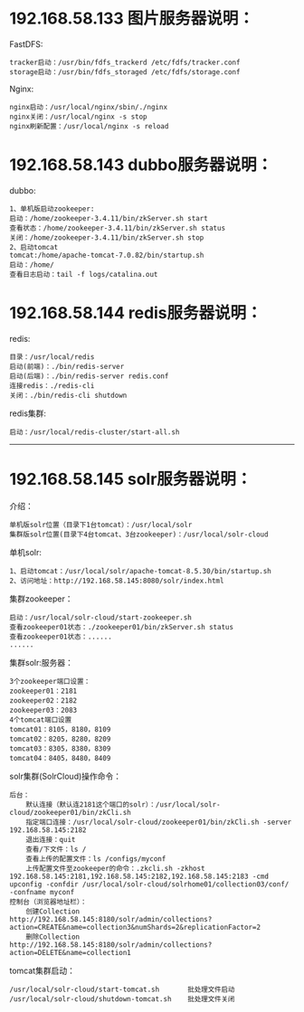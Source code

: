 192.168.58.133 图片服务器说明：
==================================================================
 FastDFS:
 
    tracker启动：/usr/bin/fdfs_trackerd /etc/fdfs/tracker.conf
    storage启动：/usr/bin/fdfs_storaged /etc/fdfs/storage.conf
 Nginx:
 
    nginx启动：/usr/local/nginx/sbin/./nginx
    nginx关闭：/usr/local/nginx -s stop
    nginx刷新配置：/usr/local/nginx -s reload

192.168.58.143 dubbo服务器说明：
==================================================================
dubbo:

    1、单机版启动zookeeper:
    启动：/home/zookeeper-3.4.11/bin/zkServer.sh start
    查看状态：/home/zookeeper-3.4.11/bin/zkServer.sh status
    关闭：/home/zookeeper-3.4.11/bin/zkServer.sh stop
    2、启动tomcat
    tomcat:/home/apache-tomcat-7.0.82/bin/startup.sh 
    启动：/home/
    查看日志启动：tail -f logs/catalina.out


192.168.58.144 redis服务器说明：
==================================================================
redis:

    目录：/usr/local/redis
    启动(前端)：./bin/redis-server
    启动(后端)：./bin/redis-server redis.conf
    连接redis：./redis-cli
    关闭：./bin/redis-cli shutdown
redis集群:

    启动：/usr/local/redis-cluster/start-all.sh
-----------------------------------------------------------------------



192.168.58.145 solr服务器说明：
==================================================================
介绍：

    单机版solr位置（目录下1台tomcat）：/usr/local/solr
    集群版solr位置(目录下4台tomcat、3台zookeeper)：/usr/local/solr-cloud

单机solr:

    1、启动tomcat：/usr/local/solr/apache-tomcat-8.5.30/bin/startup.sh
    2、访问地址：http://192.168.58.145:8080/solr/index.html
集群zookeeper：

    启动：/usr/local/solr-cloud/start-zookeeper.sh
    查看zookeeper01状态：./zookeeper01/bin/zkServer.sh status
    查看zookeeper01状态：......
    ......
集群solr:服务器：

    3个zookeeper端口设置：
    zookeeper01：2181
    zookeeper02：2182
    zookeeper03：2083
    4个tomcat端口设置
    tomcat01：8105，8180，8109
    tomcat02：8205，8280，8209
    tomcat03：8305，8380，8309
    tomcat04：8405，8480，8409
solr集群(SolrCloud)操作命令：

    后台：
        默认连接（默认连2181这个端口的solr）：/usr/local/solr-cloud/zookeeper01/bin/zkCli.sh
        指定端口连接：/usr/local/solr-cloud/zookeeper01/bin/zkCli.sh -server 192.168.58.145:2182
        退出连接：quit
        查看/下文件：ls /
        查看上传的配置文件：ls /configs/myconf
        上传配置文件至zookeeper的命令：.zkcli.sh -zkhost 192.168.58.145:2181,192.168.58.145:2182,192.168.58.145:2183 -cmd upconfig -confdir /usr/local/solr-cloud/solrhome01/collection03/conf/ -confname myconf
    控制台（浏览器地址栏）：
        创建Collection    http://192.168.58.145:8180/solr/admin/collections?action=CREATE&name=collection3&numShards=2&replicationFactor=2
        删除Collection    http://192.168.58.145:8180/solr/admin/collections?action=DELETE&name=collection1
tomcat集群启动：

    /usr/local/solr-cloud/start-tomcat.sh       批处理文件启动
    /usr/local/solr-cloud/shutdown-tomcat.sh    批处理文件关闭